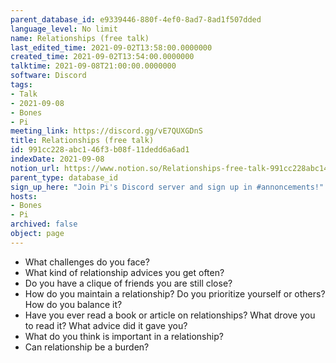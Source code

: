 ```yaml
---
parent_database_id: e9339446-880f-4ef0-8ad7-8ad1f507dded
language_level: No limit
name: Relationships (free talk)
last_edited_time: 2021-09-02T13:58:00.0000000
created_time: 2021-09-02T13:54:00.0000000
talktime: 2021-09-08T21:00:00.0000000
software: Discord
tags:
- Talk
- 2021-09-08
- Bones
- Pi
meeting_link: https://discord.gg/vE7QUXGDnS
title: Relationships (free talk)
id: 991cc228-abc1-46f3-b08f-11dedd6a6ad1
indexDate: 2021-09-08
notion_url: https://www.notion.so/Relationships-free-talk-991cc228abc146f3b08f11dedd6a6ad1
parent_type: database_id
sign_up_here: "Join Pi's Discord server and sign up in #annoncements!"
hosts:
- Bones
- Pi
archived: false
object: page
---
```



   - What challenges do you face?
   - What kind of relationship advices you get often?
   - Do you have a clique of friends you are still close?
   - How do you maintain a relationship? Do you prioritize yourself or others? How do you balance it?
   - Have you ever read a book or article on relationships? What drove you to read it? What advice did it gave you?
   - What do you think is important in a relationship?
   - Can relationship be a burden?










